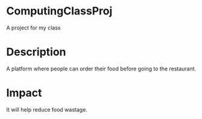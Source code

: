 # ComputingClassProj
A project for my class

# Description
A platform where people can order their food before going to the restaurant.

# Impact
It will help reduce food wastage.
